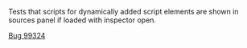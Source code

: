 Tests that scripts for dynamically added script elements are shown in sources panel if loaded with inspector open.

[Bug 99324](https://bugs.webkit.org/show_bug.cgi?id=99324)
